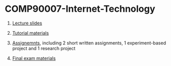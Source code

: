 # COMP90007-Internet-Technology

1. [Lecture slides](https://github.com/infinityglow/COMP90007-Internet-Technology/tree/main/Lecture)

2. [Tutorial materials](https://github.com/infinityglow/COMP90007-Internet-Technology/tree/main/Tutorial)

3. [Assignemnts](https://github.com/infinityglow/COMP90007-Internet-Technology/tree/main/Assignment), including 2 short written assignments, 1 experiment-based project and 1 research project

4. [Final exam materials](https://github.com/infinityglow/COMP90007-Internet-Technology/tree/main/Exam)
